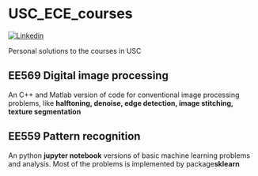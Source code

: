 # USC_ECE_courses

[![Linkedin](https://i.stack.imgur.com/gVE0j.png)](https://www.linkedin.com/in/qirui-sun-2a144614a/)


Personal solutions to the courses in USC

## EE569 Digital image processing

An C++ and Matlab version of code for conventional image processing problems, like **halftoning, denoise, edge detection, image stitching, texture segmentation**


## EE559 Pattern recognition

An python **jupyter notebook** versions of basic machine learning problems and analysis. Most of the problems is implemented by package**sklearn**
